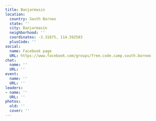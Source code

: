 ```yaml
---
title: Banjarmasin
location:
  country: South Borneo
  state: ''
  city: Banjarmasin
  neighborhood: ''
  coordinates: -3.31875, 114.592583
  plusCode: ''
social:
  name: Facebook page
  URL: https://www.facebook.com/groups/free.code.camp.south.borneo
chat:
  name: ''
  URL: ''
event:
  name: ''
  URL: ''
leaders:
- name: ''
  URL: ''
photos:
  old: ''
  cover: ''
---
```


